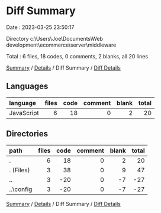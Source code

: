 # Diff Summary

Date : 2023-03-25 23:50:17

Directory c:\\Users\\Joe\\Documents\\Web development\\ecommerce\\server\\middleware

Total : 6 files,  18 codes, 0 comments, 2 blanks, all 20 lines

[Summary](results.md) / [Details](details.md) / Diff Summary / [Diff Details](diff-details.md)

## Languages
| language | files | code | comment | blank | total |
| :--- | ---: | ---: | ---: | ---: | ---: |
| JavaScript | 6 | 18 | 0 | 2 | 20 |

## Directories
| path | files | code | comment | blank | total |
| :--- | ---: | ---: | ---: | ---: | ---: |
| . | 6 | 18 | 0 | 2 | 20 |
| . (Files) | 3 | 38 | 0 | 9 | 47 |
| .. | 3 | -20 | 0 | -7 | -27 |
| ..\\config | 3 | -20 | 0 | -7 | -27 |

[Summary](results.md) / [Details](details.md) / Diff Summary / [Diff Details](diff-details.md)